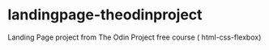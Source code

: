 # landingpage-theodinproject
Landing Page project from The Odin Project free course ( html-css-flexbox)
